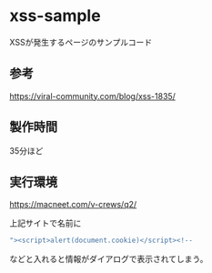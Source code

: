 # xss-sample

XSSが発生するページのサンプルコード

## 参考

https://viral-community.com/blog/xss-1835/

## 製作時間

35分ほど

## 実行環境

https://macneet.com/v-crews/q2/

上記サイトで名前に 

``` javascript
"><script>alert(document.cookie)</script><!--
```

などと入れると情報がダイアログで表示されてしまう。